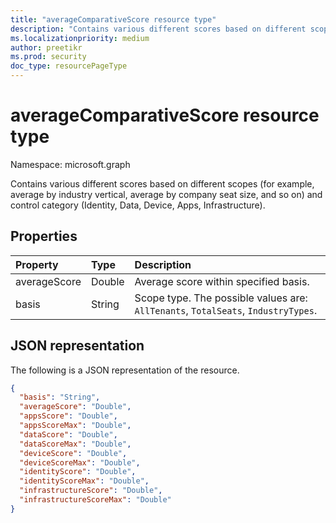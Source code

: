 ```yaml
---
title: "averageComparativeScore resource type"
description: "Contains various different scores based on different scopes."
ms.localizationpriority: medium
author: preetikr
ms.prod: security
doc_type: resourcePageType
---
```


#  averageComparativeScore resource type

Namespace: microsoft.graph

Contains various different scores based on different scopes (for example, average by industry vertical, average by company seat size, and so on) and control category (Identity, Data, Device, Apps, Infrastructure).

## Properties

|Property |Type |Description |
|:--|:--|:--|
|averageScore|Double|Average score within specified basis.|
|basis|String|Scope type. The possible values are: `AllTenants`, `TotalSeats`, `IndustryTypes`.|

## JSON representation

The following is a JSON representation of the resource.

<!-- {
  "blockType": "resource",
  "optionalProperties": [

  ],
  "@odata.type": "microsoft.graph.averageComparativeScore"
}-->

```json
{
  "basis": "String",
  "averageScore": "Double",
  "appsScore": "Double",
  "appsScoreMax": "Double",
  "dataScore": "Double",
  "dataScoreMax": "Double",
  "deviceScore": "Double",
  "deviceScoreMax": "Double",
  "identityScore": "Double",
  "identityScoreMax": "Double",
  "infrastructureScore": "Double",
  "infrastructureScoreMax": "Double"
}

```


<!-- {
  "type": "#page.annotation",
  "description": "averageComparativeScore resource",
  "keywords": "",
  "section": "documentation",
  "tocPath": ""
}-->

